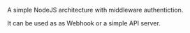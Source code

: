 A simple NodeJS architecture with middleware authentiction.

It can be used as as Webhook or a simple API server.
